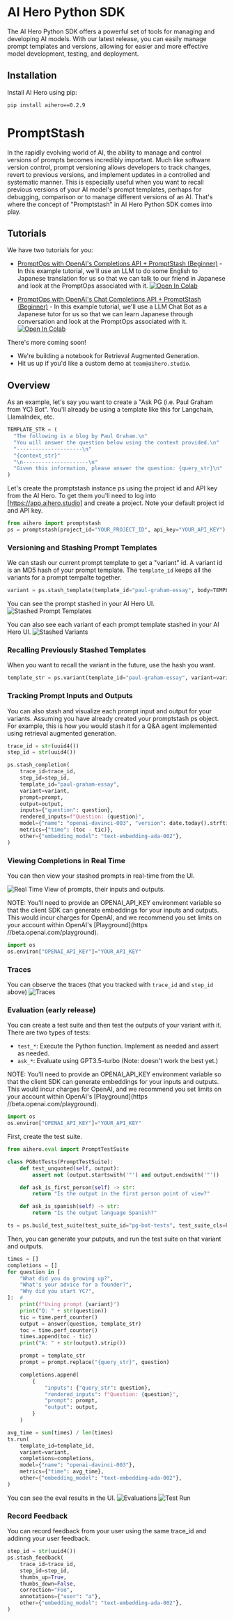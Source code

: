 # AI Hero Python SDK
The AI Hero Python SDK offers a powerful set of tools for managing and developing AI models. With our latest release, you can easily manage prompt templates and versions, allowing for easier and more effective model development, testing, and deployment.

## Installation
Install AI Hero using pip:
```bash
pip install aihero==0.2.9
```


# PromptStash
In the rapidly evolving world of AI, the ability to manage and control versions of prompts becomes incredibly important. Much like software version control, prompt versioning allows developers to track changes, revert to previous versions, and implement updates in a controlled and systematic manner. This is especially useful when you want to recall previous versions of your AI model's prompt templates, perhaps for debugging, comparison or to manage different versions of an AI. That's where the concept of "Promptstash" in AI Hero Python SDK comes into play. 

## Tutorials
We have two tutorials for you:
- [PromptOps with OpenAI's Completions API + PromptStash (Beginner)](examples/PromptOps_with_OpenAI_Completions_API_+_PromptStash_(Beginner).ipynb) - In this example tutorial, we'll use an LLM to do some English to Japanese translation for us so that we can talk to our friend in Japanese and look at the PromptOps associated with it. [![Open In Colab](https://colab.research.google.com/assets/colab-badge.svg)](https://colab.research.google.com/github/ai-hero/python-client-sdk/blob/main/examples/PromptOps_with_OpenAI_Completions_API_%2B_PromptStash_%28Beginner%29.ipynb)

- [PromptOps with OpenAI's Chat Completions API + PromptStash (Beginner)](examples/PromptOps_with_OpenAI_Chat_Completions_API_+_PromptStash_(Beginner).ipynb) - In this example tutorial, we'll use a LLM Chat Bot as a Japanese tutor for us so that we can learn Japanese through conversation and look at the PromptOps associated with it. [![Open In Colab](https://colab.research.google.com/assets/colab-badge.svg)](https://colab.research.google.com/github/ai-hero/python-client-sdk/blob/main/examples/PromptOps_with_OpenAI_Chat_Completions_API_%2B_PromptStash_%28Beginner%29.ipynb)

There's more coming soon! 
- We're building a notebook for Retrieval Augmented Generation. 
- Hit us up if you'd like a custom demo at `team@aihero.studio`.

## Overview
As an example, let's say you want to create a "Ask PG (i.e. Paul Graham from YC) Bot". You'll already be using a template like this for Langchain, LlamaIndex, etc.
```python
TEMPLATE_STR = (
  "The following is a blog by Paul Graham.\n"
  "You will answer the question below using the context provided.\n"
  "---------------------\n"
  "{context_str}"
  "\n---------------------\n"
  "Given this information, please answer the question: {query_str}\n"
)
```

Let's create the promptstash instance ps using the project id and API key from the AI Hero. To get them you'll need to log into [https://app.aihero.studio] and create a project. Note your default project id and API key. 
```python
from aihero import promptstash
ps = promptstash(project_id="YOUR_PROJECT_ID", api_key="YOUR_API_KEY")
```

### Versioning and Stashing Prompt Templates
We can stash our current prompt template to get a "variant" id. A variant id is an MD5 hash of your prompt template. The `template_id` keeps all the variants for a prompt tempalte together.

```python
variant = ps.stash_template(template_id="paul-graham-essay", body=TEMPLATE_STR)
```

You can see the prompt stashed in your AI Hero UI. 
![Stashed Prompt Templates](assets/templates.png)


You can also see each variant of each prompt template stashed in your AI Hero UI. 
![Stashed Variants](assets/variants.png)

### Recalling Previously Stashed Templates

When you want to recall the variant in the future, use the hash you want.
```python
template_str = ps.variant(template_id="paul-graham-essay", variant=variant)
```

### Tracking Prompt Inputs and Outputs
You can also stash and visualize each prompt input and output for your variants. Assuming you have already created your promptstash ps object. For example, this is how you would stash it for a Q&A agent implemented using retrieval augmented generation.
```python
trace_id = str(uuid4())
step_id = str(uuid4())

ps.stash_completion(
    trace_id=trace_id,
    step_id=step_id,
    template_id="paul-graham-essay",
    variant=variant,
    prompt=prompt,
    output=output,
    inputs={"question": question},
    rendered_inputs=f"Question: {question}",
    model={"name": "openai-davinci-003", "version": date.today().strftime("%Y-%m-%d")},
    metrics={"time": (toc - tic)},
    other={"embedding_model": "text-embedding-ada-002"},
)
```

### Viewing Completions in Real Time

You can then view your stashed prompts in real-time from the UI.

![Real Time View of prompts, their inputs and outputs.](assets/tsne.png)

NOTE: You'll need to provide an OPENAI_API_KEY environment variable so that the client SDK can generate embeddings for your inputs and outputs. This would incur charges for OpenAI, and we recommend you set limits on your account within OpenAI's [Playground](https //beta.openai.com/playground).
```python
import os
os.environ["OPENAI_API_KEY"]="YOUR_API_KEY"
```

### Traces
You can observe the traces (that you tracked with `trace_id` and `step_id` above)
![Traces](assets/traces.png) 


### Evaluation (early release)

You can create a test suite and then test the outputs of your variant with it. There are two types of tests:
- `test_*`: Execute the Python function. Implement as needed and assert as needed.
- `ask_*`: Evaluate using GPT3.5-turbo (Note: doesn't work the best yet.)

NOTE: You'll need to provide an OPENAI_API_KEY environment variable so that the client SDK can generate embeddings for your inputs and outputs. This would incur charges for OpenAI, and we recommend you set limits on your account within OpenAI's [Playground](https //beta.openai.com/playground).
```python
import os
os.environ["OPENAI_API_KEY"]="YOUR_API_KEY"
```

First, create the test suite.
```python
from aihero.eval import PromptTestSuite

class PGBotTests(PromptTestSuite):
    def test_unquoted(self, output):
        assert not (output.startswith('"') and output.endswith('"'))

    def ask_is_first_person(self) -> str:        
        return "Is the output in the first person point of view?"

    def ask_is_spanish(self) -> str:
        return "Is the output language Spanish?"

ts = ps.build_test_suite(test_suite_id="pg-bot-tests", test_suite_cls=PGBotTests)
```

Then, you can generate your putputs, and run the test suite on that variant and outputs.
```python
times = []
completions = []
for question in [
    "What did you do growing up?",
    "What's your advice for a founder?",
    "Why did you start YC?",
]:  #
    print(f"Using prompt {variant}")
    print("Q: " + str(question))
    tic = time.perf_counter()
    output = answer(question, template_str)
    toc = time.perf_counter()
    times.append(toc - tic)
    print("A: " + str(output).strip())

    prompt = template_str
    prompt = prompt.replace("{query_str}", question)

    completions.append(
        {
            "inputs": {"query_str": question},
            "rendered_inputs": f"Question: {question}",
            "prompt": prompt,
            "output": output,
        }
    )

avg_time = sum(times) / len(times)
ts.run(
    template_id=template_id,
    variant=variant,
    completions=completions,
    model={"name": "openai-davinci-003"},
    metrics={"time": avg_time},
    other={"embedding_model": "text-embedding-ada-002"},
)
```

You can see the eval results in the UI.
![Evaluations](assets/evals.png) 
![Test Run](assets/eval.png) 

### Record Feedback
You can record feedback from your user using the same trace_id and addinng your user feedback.
```python
step_id = str(uuid4())
ps.stash_feedback(
    trace_id=trace_id,
    step_id=step_id,
    thumbs_up=True,
    thumbs_down=False,
    correction="Foo",
    annotations={"user": "a"},
    other={"embedding_model": "text-embedding-ada-002"},
)
```
